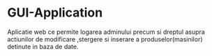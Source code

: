 # GUI-Application
Aplicatie web ce permite logarea adminului precum si dreptul asupra actiunilor de modificare ,stergere si inserare a produselor(masinilor) detinute in baza de date.
